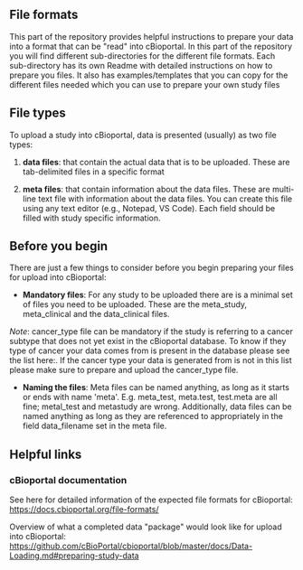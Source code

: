 ## File formats

This part of the repository provides helpful instructions to prepare your data into a format that can be "read" into cBioportal. In this part of the repository you will find different sub-directories for the different file formats. Each sub-directory has its own Readme with detailed instructions on how to prepare you files. It also has examples/templates that you can copy for the different files needed which you can use to prepare your own study files


## File types 

To upload a study into cBioportal, data is presented (usually) as two file types:

1. **data files**: that contain the actual data that is to be uploaded. These are tab-delimited files in a specific format

2. **meta files**: that contain information about the data files. These are multi-line text file with information about the data files. You can create this file using any text editor (e.g., Notepad, VS Code). Each field should be filled with study specific information.

   
## Before you begin

There are just a few things to consider before you begin preparing your files for upload into cBioportal:

- **Mandatory files**: For any study to be uploaded there are is a minimal set of files you need to be uploaded. These are the meta_study, meta_clinical and the data_clinical files.
  
*Note*: cancer_type file can be mandatory if the study is referring to a cancer subtype that does not yet exist in the cBioportal database. To know if they type of cancer your data comes from is present in the database please see the list here:<enter relevant URL>. If the cancer type your data is generated from is not in this list please make sure to prepare and upload the cancer_type file. 
  
- **Naming the files**: Meta files can be named anything, as long as it starts or ends with name 'meta'. E.g. meta_test, meta.test, test.meta are all fine; metal_test and metastudy are wrong. Additionally, data files can be named anything as long as they are referenced to appropriately in the field data_filename set in the meta file.


## Helpful links

### cBioportal documentation

See here for detailed information of the expected file formats for cBioportal: https://docs.cbioportal.org/file-formats/

Overview of what a completed data "package" would look like for upload into cBioportal: https://github.com/cBioPortal/cbioportal/blob/master/docs/Data-Loading.md#preparing-study-data